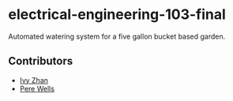 # electrical-engineering-103-final

Automated watering system for a five gallon bucket based garden.

## Contributors

- [Ivy Zhan](https://github.com/ivyiswell)
- [Pere Wells](https://github.com/c1m50c)